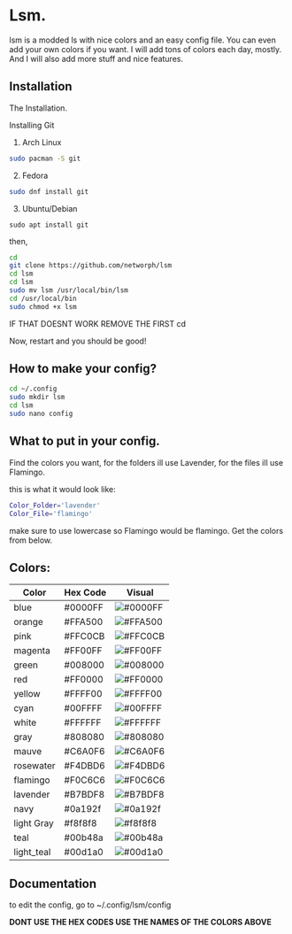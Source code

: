 
# Lsm.

lsm is a modded ls with nice colors and an easy config file.
You can even add your own colors if you want. I will add tons of colors each day, mostly. And I will also add more stuff and nice features.
## Installation

The Installation. 

Installing Git


 1. Arch Linux
```bash
sudo pacman -S git
```
 2. Fedora
```bash
sudo dnf install git
```

 3. Ubuntu/Debian
```
sudo apt install git
```
then,
```bash
cd
git clone https://github.com/networph/lsm
cd lsm
cd lsm
sudo mv lsm /usr/local/bin/lsm
cd /usr/local/bin
sudo chmod +x lsm
```



IF THAT DOESNT WORK REMOVE THE FIRST cd 

Now, restart and you should be good!
## How to make your config?
```bash
cd ~/.config
sudo mkdir lsm
cd lsm
sudo nano config
```
## What to put in your config.
Find the colors you want, for the folders ill use 
Lavender, for the files ill use Flamingo.

this is what it would look like:
```bash
Color_Folder='lavender'
Color_File='flamingo'
```
make sure to use lowercase so Flamingo would be flamingo.
Get the colors from below.

## Colors:
| Color      | Hex Code   | Visual                                       |
|------------|------------|----------------------------------------------|
| blue       | #0000FF    | ![#0000FF](https://via.placeholder.com/10/0000FF?text=+) |
| orange     | #FFA500    | ![#FFA500](https://via.placeholder.com/10/FFA500?text=+) |
| pink       | #FFC0CB    | ![#FFC0CB](https://via.placeholder.com/10/FFC0CB?text=+) |
| magenta    | #FF00FF    | ![#FF00FF](https://via.placeholder.com/10/FF00FF?text=+) |
| green      | #008000    | ![#008000](https://via.placeholder.com/10/008000?text=+) |
| red        | #FF0000    | ![#FF0000](https://via.placeholder.com/10/FF0000?text=+) |
| yellow     | #FFFF00    | ![#FFFF00](https://via.placeholder.com/10/FFFF00?text=+) |
| cyan       | #00FFFF    | ![#00FFFF](https://via.placeholder.com/10/00FFFF?text=+) |
| white      | #FFFFFF    | ![#FFFFFF](https://via.placeholder.com/10/FFFFFF?text=+) |
| gray       | #808080    | ![#808080](https://via.placeholder.com/10/808080?text=+) |
| mauve      | #C6A0F6    | ![#C6A0F6](https://via.placeholder.com/10/C6A0F6?text=+) |
| rosewater  | #F4DBD6    | ![#F4DBD6](https://via.placeholder.com/10/F4DBD6?text=+) |
| flamingo   | #F0C6C6    | ![#F0C6C6](https://via.placeholder.com/10/F0C6C6?text=+) |
| lavender   | #B7BDF8    | ![#B7BDF8](https://via.placeholder.com/10/B7BDF8?text=+) |
| navy       | #0a192f    | ![#0a192f](https://via.placeholder.com/10/0a192f?text=+) |
| light Gray | #f8f8f8    | ![#f8f8f8](https://via.placeholder.com/10/f8f8f8?text=+) |
| teal       | #00b48a    | ![#00b48a](https://via.placeholder.com/10/00b48a?text=+) |
| light_teal | #00d1a0    | ![#00d1a0](https://via.placeholder.com/10/00d1a0?text=+) |

## Documentation

to edit the config, go to
~/.config/lsm/config

**DONT USE THE HEX CODES USE THE NAMES OF THE COLORS ABOVE**
